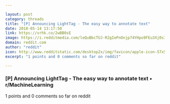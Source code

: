 ```yaml
---

layout: post
category: threads
title: "[P] Announcing LightTag - The easy way to annotate text"
date: 2018-05-14 13:17:50
link: https://vrhk.co/2wBB0sE
image: https://i.redditmedia.com/leQuBbcTUJ-R2gIePnOnjp74YHpo9FEu3Xj0sI3oFVs.jpg?w=320&s=3949f2f24b91905d4e67aaa4d33030f9
domain: reddit.com
author: "reddit"
icon: http://www.redditstatic.com/desktop2x/img/favicon/apple-icon-57x57.png
excerpt: "1 points and 0 comments so far on reddit"

---
```


### [P] Announcing LightTag - The easy way to annotate text • r/MachineLearning

1 points and 0 comments so far on reddit